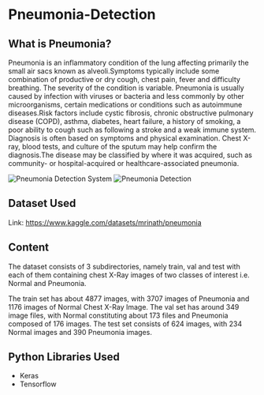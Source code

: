 # Pneumonia-Detection

## What is Pneumonia?

Pneumonia is an inflammatory condition of the lung affecting primarily the small air sacs known as alveoli.Symptoms typically include some combination of productive or dry cough, chest pain, fever and difficulty breathing. The severity of the condition is variable. Pneumonia is usually caused by infection with viruses or bacteria and less commonly by other microorganisms, certain medications or conditions such as autoimmune diseases.Risk factors include cystic fibrosis, chronic obstructive pulmonary disease (COPD), asthma, diabetes, heart failure, a history of smoking, a poor ability to cough such as following a stroke and a weak immune system. Diagnosis is often based on symptoms and physical examination. Chest X-ray, blood tests, and culture of the sputum may help confirm the diagnosis.The disease may be classified by where it was acquired, such as community- or hospital-acquired or healthcare-associated pneumonia.

![Pneumonia Detection System](https://i0.wp.com/thecleverprogrammer.com/wp-content/uploads/2020/11/Machine-Learning-Project-on-Pneumonia-Detection.png?fit=1280%2C720&ssl=1)
![Pneumonia Detection](https://miro.medium.com/max/1400/1*caVi5_pTsarvYlqkarijOg.png)

## Dataset Used

Link: https://www.kaggle.com/datasets/mrinath/pneumonia

## Content

The dataset consists of 3 subdirectories, namely train, val and test with each of them containing chest X-Ray images of two classes of interest i.e. Normal and Pneumonia. 

The train set has about 4877 images, with 3707 images of Pneumonia and 1176 images of Normal Chest X-Ray Image. 
The val set has around 349 image files, with Normal constituting about 173 files and Pneumonia composed of 176 images.
The test set consists of 624 images, with 234 Normal images and 390 Pneumonia images.

## Python Libraries Used

<ul>
  <li>Keras</li>
  <li>Tensorflow</li>
</ul>
